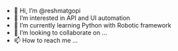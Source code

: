 - 👋 Hi, I’m @reshmatgopi
- 👀 I’m interested in API and UI automation
- 🌱 I’m currently learning Python with Robotic framework
- 💞️ I’m looking to collaborate on ...
- 📫 How to reach me ...

<!---
reshmatgopi/reshmatgopi is a ✨ special ✨ repository because its `README.md` (this file) appears on your GitHub profile.
You can click the Preview link to take a look at your changes.
--->
